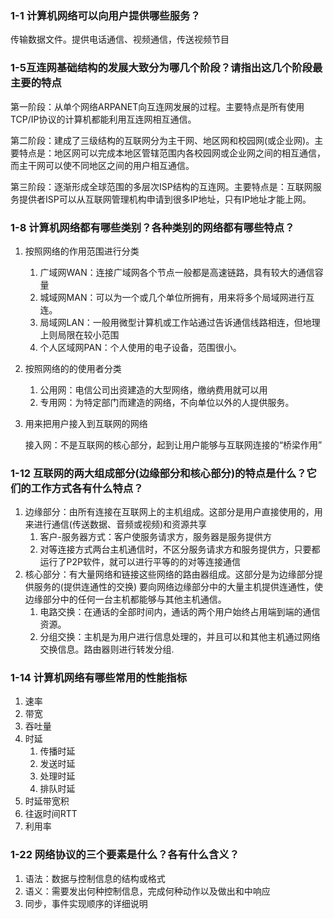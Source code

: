 ### 1-1 计算机网络可以向用户提供哪些服务？

传输数据文件。提供电话通信、视频通信，传送视频节目

### 1-5互连网基础结构的发展大致分为哪几个阶段？请指出这几个阶段最主要的特点

第一阶段：从单个网络ARPANET向互连网发展的过程。主要特点是所有使用TCP/IP协议的计算机都能利用互连网相互通信。

第二阶段：建成了三级结构的互联网分为主干网、地区网和校园网(或企业网)。主要特点是：地区网可以完成本地区管辖范围内各校园网或企业网之间的相互通信，而主干网可以使不同地区之间的用户相互通信。

第三阶段：逐渐形成全球范围的多层次ISP结构的互连网。主要特点是：互联网服务提供者ISP可以从互联网管理机构申请到很多IP地址，只有IP地址才能上网。

### 1-8 计算机网络都有哪些类别？各种类别的网络都有哪些特点？

1. 按照网络的作用范围进行分类

    1. 广域网WAN：连接广域网各个节点一般都是高速链路，具有较大的通信容量
    2. 城域网MAN：可以为一个或几个单位所拥有，用来将多个局域网进行互连。
    3. 局域网LAN：一般用微型计算机或工作站通过告诉通信线路相连，但地理上则局限在较小范围
    4. 个人区域网PAN：个人使用的电子设备，范围很小。

2. 按照网络的的使用者分类

    1. 公用网：电信公司出资建造的大型网络，缴纳费用就可以用
    2. 专用网：为特定部门而建造的网络，不向单位以外的人提供服务。

3. 用来把用户接入到互联网的网络

    接入网：不是互联网的核心部分，起到让用户能够与互联网连接的“桥梁作用”

### 1-12 互联网的两大组成部分(边缘部分和核心部分)的特点是什么？它们的工作方式各有什么特点？

1. 边缘部分：由所有连接在互联网上的主机组成。这部分是用户直接使用的，用来进行通信(传送数据、音频或视频)和资源共享
    1. 客户-服务器方式：客户使服务请求方，服务器是服务提供方
    2. 对等连接方式两台主机通信时，不区分服务请求方和服务提供方，只要都运行了P2P软件，就可以进行平等的的对等连接通信
2. 核心部分：有大量网络和链接这些网络的路由器组成。这部分是为边缘部分提供服务的(提供连通性的交换) 要向网络边缘部分中的大量主机提供连通性，使边缘部分中的任何一台主机都能够与其他主机通信。
    1. 电路交换：在通话的全部时间内，通话的两个用户始终占用端到端的通信资源。
    2. 分组交换：主机是为用户进行信息处理的，并且可以和其他主机通过网络交换信息。路由器则进行转发分组.

### 1-14 计算机网络有哪些常用的性能指标

1. 速率
2. 带宽
3. 吞吐量
4. 时延
    1. 传播时延
    2. 发送时延
    3. 处理时延
    4. 排队时延
5. 时延带宽积
6. 往返时间RTT
7. 利用率

### 1-22 网络协议的三个要素是什么？各有什么含义？

1. 语法：数据与控制信息的结构或格式
2. 语义：需要发出何种控制信息，完成何种动作以及做出和中响应
3. 同步，事件实现顺序的详细说明